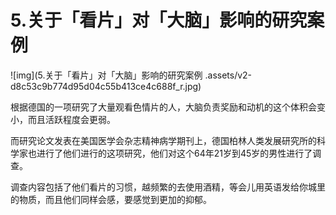 #  5.关于「看片」对「大脑」影响的研究案例 

![img](5.关于「看片」对「大脑」影响的研究案例 .assets/v2-d8c53c9b774d95d04c55b413ce4c688f_r.jpg) 

根据德国的一项研究了大量观看色情片的人，大脑负责奖励和动机的这个体积会变小，而且活跃程度会更弱。

而研究论文发表在美国医学会杂志精神病学期刊上，德国柏林人类发展研究所的科学家也进行了他们进行的这项研究，他们对这个64年21岁到45岁的男性进行了调查。

调查内容包括了他们看片的习惯，越频繁的去使用酒精，等会儿用英语发给你城里的物质，而且他们同样会感，要感觉到更加的抑郁。

